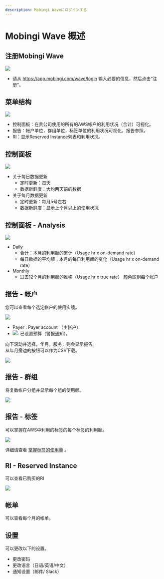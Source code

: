 ```yaml
---
description: Mobingi Waveにログインする
---
```


# Mobingi Wave 概述

## 注册Mobingi Wave

![](../.gitbook/assets/snip20180731_20.png)

* 请从 https://app.mobingi.com/wave/login 输入必要的信息，然后点击“注册”。

## 菜单结构

![](../.gitbook/assets/snip20180731_21.png)

* 控制面板：在贵公司使用的所有的AWS帐户的利用状况（合计）可视化。
* 报告：帐户单位，群组单位，标签单位的利用状况可视化，报告参照。
* RI：显示Reserved Instance列表和利用状况。

## 控制面板

![](../.gitbook/assets/snip20180731_56.png)

* 关于每日数据更新
  * 定时更新：毎天
  * 数据新鲜度：大约两天前的数据
* 关于每月数据更新
  * 定时更新：每月5号左右
  * 数据新鲜度：显示上个月以上的使用状况

## 控制面板 - Analysis

![](../.gitbook/assets/snip20180809_8.png)

* Daily
  * 合计：本月的利用额的累计（Usage hr x on-demand rate）
  * 每日数据的平均额：本月的每日利用额的变化（Usage hr x on-demand rate）
* Monthly
  * 过去12个月的利用额的推移（Usage hr x true rate） 颜色区别每个帐户

## 报告 - 帐户

您可以查看每个选定帐户的使用实绩。

![](../.gitbook/assets/snip20180731_23.png)

* Payer : Payer account （主帐户）
* ![](../.gitbook/assets/screen-shot-2018-06-11-at-13.58.08.png): 已设置预算（警报通知）。 

向下滚动并选择，年月，服务，则会显示报告。  
从年月旁边的按钮可以作为CSV下载。

![](../.gitbook/assets/snip20180803_97.png)

## 报告 - 群组

将复数帐户分组并显示每个组的使用额。 

![](../.gitbook/assets/snip20180731_26.png)

## 报告 - 标签

可以掌握在AWS中利用的标签的每个标签的利用额。

![](../.gitbook/assets/snip20180801_67%20%281%29.png)

详细请查看 [掌握标签的使用量](https://docs.mobingi.com/v/wave/mobingi-wave/tag-report) 。

## RI - Reserved Instance

可以查看已购买的RI

![](../.gitbook/assets/snip20180731_37.png)

## 帐单

可以查看每个月的帐单。

## 设置

可以更改以下的设置。

* 更改密码
* 更改语言（日语/英语/中文）
* 通知设置（邮件/ Slack）

